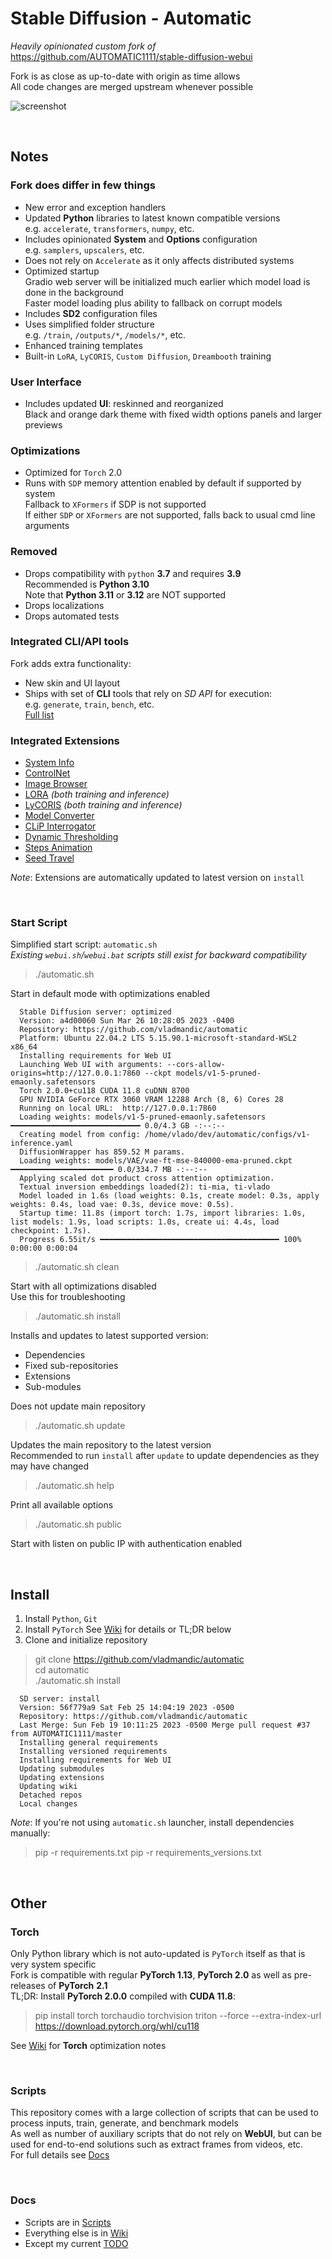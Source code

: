 # Stable Diffusion - Automatic

*Heavily opinionated custom fork of* <https://github.com/AUTOMATIC1111/stable-diffusion-webui>  

Fork is as close as up-to-date with origin as time allows  
All code changes are merged upstream whenever possible  

![screenshot](ui-screenshot.jpg)

<br>

## Notes

### Fork does differ in few things

- New error and exception handlers  
- Updated **Python** libraries to latest known compatible versions  
  e.g. `accelerate`, `transformers`, `numpy`, etc.  
- Includes opinionated **System** and **Options** configuration  
  e.g. `samplers`, `upscalers`, etc.  
- Does not rely on `Accelerate` as it only affects distributed systems  
- Optimized startup  
  Gradio web server will be initialized much earlier which model load is done in the background  
  Faster model loading plus ability to fallback on corrupt models  
- Includes **SD2** configuration files  
- Uses simplified folder structure  
  e.g. `/train`, `/outputs/*`, `/models/*`, etc.  
- Enhanced training templates  
- Built-in `LoRA`, `LyCORIS`, `Custom Diffusion`, `Dreambooth` training  

### User Interface

- Includes updated **UI**: reskinned and reorganized  
  Black and orange dark theme with fixed width options panels and larger previews  

### Optimizations

- Optimized for `Torch` 2.0  
- Runs with `SDP` memory attention enabled by default if supported by system  
  Fallback to `XFormers` if SDP is not supported  
  If either `SDP` or `XFormers` are not supported, falls back to usual cmd line arguments  

### Removed

- Drops compatibility with `python` **3.7** and requires **3.9**  
  Recommended is **Python 3.10**  
  Note that **Python 3.11** or **3.12** are NOT supported  
- Drops localizations  
- Drops automated tests  

### Integrated CLI/API tools

Fork adds extra functionality:

- New skin and UI layout  
- Ships with set of **CLI** tools that rely on *SD API* for execution:  
  e.g. `generate`, `train`, `bench`, etc.  
  [Full list](<cli/>)

### Integrated Extensions

- [System Info](https://github.com/vladmandic/sd-extension-system-info)
- [ControlNet](https://github.com/Mikubill/sd-webui-controlnet)
- [Image Browser](https://github.com/AlUlkesh/stable-diffusion-webui-images-browser)
- [LORA](https://github.com/kohya-ss/sd-scripts) *(both training and inference)*
- [LyCORIS](https://github.com/KohakuBlueleaf/LyCORIS) *(both training and inference)*
- [Model Converter](https://github.com/Akegarasu/sd-webui-model-converter)
- [CLiP Interrogator](https://github.com/pharmapsychotic/clip-interrogator-ext)
- [Dynamic Thresholding](https://github.com/mcmonkeyprojects/sd-dynamic-thresholding)
- [Steps Animation](https://github.com/vladmandic/sd-extension-steps-animation)
- [Seed Travel](https://github.com/yownas/seed_travel)

*Note*: Extensions are automatically updated to latest version on `install`

<br>

### Start Script

Simplified start script: `automatic.sh`  
*Existing `webui.sh`/`webui.bat` scripts still exist for backward compatibility*  

> ./automatic.sh  

Start in default mode with optimizations enabled  

      Stable Diffusion server: optimized
      Version: a4d00060 Sun Mar 26 10:28:05 2023 -0400
      Repository: https://github.com/vladmandic/automatic
      Platform: Ubuntu 22.04.2 LTS 5.15.90.1-microsoft-standard-WSL2 x86_64
      Installing requirements for Web UI
      Launching Web UI with arguments: --cors-allow-origins=http://127.0.0.1:7860 --ckpt models/v1-5-pruned-emaonly.safetensors
      Torch 2.0.0+cu118 CUDA 11.8 cuDNN 8700
      GPU NVIDIA GeForce RTX 3060 VRAM 12288 Arch (8, 6) Cores 28
      Running on local URL:  http://127.0.0.1:7860
      Loading weights: models/v1-5-pruned-emaonly.safetensors ━━━━━━━━━━━━━━━━━━━━━━━━━━━━━ 0.0/4.3 GB -:--:--
      Creating model from config: /home/vlado/dev/automatic/configs/v1-inference.yaml
      DiffusionWrapper has 859.52 M params.
      Loading weights: models/VAE/vae-ft-mse-840000-ema-pruned.ckpt ━━━━━━━━━━━━━━━━━━━━━━━ 0.0/334.7 MB -:--:--
      Applying scaled dot product cross attention optimization.
      Textual inversion embeddings loaded(2): ti-mia, ti-vlado
      Model loaded in 1.6s (load weights: 0.1s, create model: 0.3s, apply weights: 0.4s, load vae: 0.3s, device move: 0.5s).
      Startup time: 11.8s (import torch: 1.7s, import libraries: 1.0s, list models: 1.9s, load scripts: 1.0s, create ui: 4.4s, load checkpoint: 1.7s).
      Progress 6.55it/s ━━━━━━━━━━━━━━━━━━━━━━━━━━━━━━━━━━━━━━━━ 100% 0:00:00 0:00:04

> ./automatic.sh clean  

Start with all optimizations disabled  
Use this for troubleshooting  

> ./automatic.sh install

Installs and updates to latest supported version:

- Dependencies
- Fixed sub-repositories
- Extensions
- Sub-modules

Does not update main repository

> ./automatic.sh update

Updates the main repository to the latest version  
Recommended to run `install` after `update` to update dependencies as they may have changed  

> ./automatic.sh help

Print all available options

> ./automatic.sh public  

Start with listen on public IP with authentication enabled  

<br>  

## Install

1. Install `Python`, `Git`  
2. Install `PyTorch`
   See [Wiki](wiki/Torch%20Optimizations.md) for details or TL;DR below  
3. Clone and initialize repository  

> git clone https://github.com/vladmandic/automatic  
> cd automatic  
> ./automatic.sh install  

      SD server: install
      Version: 56f779a9 Sat Feb 25 14:04:19 2023 -0500
      Repository: https://github.com/vladmandic/automatic
      Last Merge: Sun Feb 19 10:11:25 2023 -0500 Merge pull request #37 from AUTOMATIC1111/master
      Installing general requirements
      Installing versioned requirements
      Installing requirements for Web UI
      Updating submodules
      Updating extensions
      Updating wiki
      Detached repos
      Local changes

*Note*: If you're not using `automatic.sh` launcher, install dependencies manually:

> pip -r requirements.txt
> pip -r requirements_versions.txt

<br>

## Other

### Torch

Only Python library which is not auto-updated is `PyTorch` itself as that is very system specific  
Fork is compatible with regular **PyTorch 1.13**, **PyTorch 2.0** as well as pre-releases of **PyTorch** **2.1**  
TL;DR: Install **PyTorch 2.0.0** compiled with **CUDA 11.8**:

> pip install torch torchaudio torchvision triton --force --extra-index-url https://download.pytorch.org/whl/cu118  

See [Wiki](https://github.com/vladmandic/automatic/wiki/Torch-Optimizations) for **Torch** optimization notes

<br>

### Scripts

This repository comes with a large collection of scripts that can be used to process inputs, train, generate, and benchmark models  
As well as number of auxiliary scripts that do not rely on **WebUI**, but can be used for end-to-end solutions such as extract frames from videos, etc.  
For full details see [Docs](cli/README.md)

<br>

### Docs

- Scripts are in [Scripts](cli/README.md)  
- Everything else is in [Wiki](https://github.com/vladmandic/automatic/wiki)  
- Except my current [TODO](TODO.md)  

<br>

